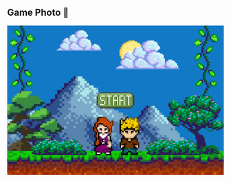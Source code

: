 ## Game Photo 🤍
<img src="https://raw.githubusercontent.com/senel-ekin/MyFirstGame/master/data/Baslangic.png">
